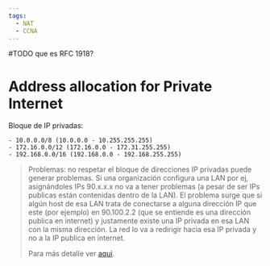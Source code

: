 ```yaml
---
tags:
  - NAT
  - CCNA
---
```

#TODO que es RFC 1918?
# Address allocation for Private Internet

Bloque de IP privadas:
```
- 10.0.0.0/8 (10.0.0.0 - 10.255.255.255)
- 172.16.0.0/12 (172.16.0.0 - 172.31.255.255)
- 192.168.0.0/16 (192.168.0.0 - 192.168.255.255)
```

> Problemas: no respetar el bloque de direcciones IP privadas puede generar problemas.
> Si una organización configura una LAN por ej, asignándoles IPs 90.x.x.x no va a tener problemas (a pesar de ser IPs publicas están contenidas dentro de la LAN). El problema surge que si algún host de esa LAN trata de conectarse a alguna dirección IP que este (por ejemplo) en 90.100.2.2 (que se entiende es una dirección publica en internet) y justamente existe una IP privada en esa LAN con la misma dirección. La red lo va a redirigir hacia esa IP privada y no a la IP publica en internet. 
> 
> Para más detalle ver [aqui](https://youtu.be/wwCaEkwu0y0?list=PL2A7l6PiV52esSwosIAO86zf0RGe2pjTZ).
